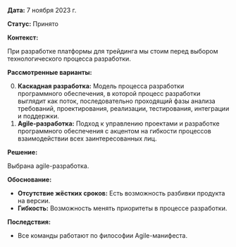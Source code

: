 
**Дата:** 7 ноября 2023 г.

**Статус:** Принято

**Контекст:** 

При разработке платформы для трейдинга мы стоим перед выбором технологического процесса разработки.

**Рассмотренные варианты:**

0. **Каскадная разработка:** Модель процесса разработки программного обеспечения, в которой процесс разработки выглядит как поток, последовательно проходящий фазы анализа требований, проектирования, реализации, тестирования, интеграции и поддержки. 
1. **Agile-разработка:** Подход к управлению проектами и разработке программного обеспечения с акцентом на гибкости процессов  взаимодействии всех заинтересованных лиц. 

**Решение:**

Выбрана agile-разработка.

**Обоснование:**

- **Отсутствие жёстких сроков:** Есть возможность разбивки продукта на версии.
- **Гибкость:** Возможность менять приоритеты в процессе разработки.

**Последствия:**

- Все команды работают по философии Agile-манифеста.